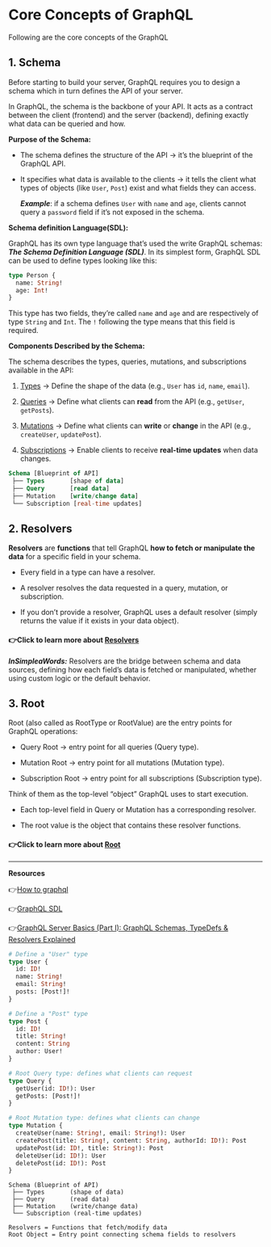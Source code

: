 # Core Concepts of GraphQL

Following are the core concepts of the GraphQL

## 1. Schema

Before starting to build your server, GraphQL requires you to design a schema which in turn defines the API of your server.

In GraphQL, the schema is the backbone of your API. It acts as a contract between the client (frontend) and the server (backend), defining exactly what data can be queried and how.

**Purpose of the Schema:**

- The schema defines the structure of the API → it’s the blueprint of the GraphQL API.

- It specifies what data is available to the clients → it tells the client what types of objects (like `User`, `Post`) exist and what fields they can access.

  **_Example_**: if a schema defines `User` with `name` and `age`, clients cannot query a `password` field if it’s not exposed in the schema.

**Schema definition Language(SDL):**

GraphQL has its own type language that’s used the write GraphQL schemas: **_The Schema Definition Language (SDL)_**. In its simplest form, GraphQL SDL can be used to define types looking like this:

```graphql
type Person {
  name: String!
  age: Int!
}
```

This type has two fields, they’re called `name` and `age` and are respectively of type `String` and `Int`. The `!` following the type means that this field is required.

**Components Described by the Schema:**

The schema describes the types, queries, mutations, and subscriptions available in the API:

1. [Types](/CoreConcepts/1_Types.md) → Define the shape of the data (e.g., `User` has `id`, `name`, `email`).

2. [Queries](/CoreConcepts/2_Queries.md) → Define what clients can **read** from the API (e.g., `getUser`, `getPosts`).

3. [Mutations](/CoreConcepts/3_Mutations.md) → Define what clients can **write** or **change** in the API (e.g., `createUser`, `updatePost`).

4. [Subscriptions](/CoreConcepts/4_Subscriptions.md) → Enable clients to receive **real-time updates** when data changes.

```sql
Schema [Blueprint of API]
 ├── Types       [shape of data]
 ├── Query       [read data]
 ├── Mutation    [write/change data]
 └── Subscription [real-time updates]
```

## 2. Resolvers

**Resolvers** are **functions** that tell GraphQL **how to fetch or manipulate the data** for a specific field in your schema.

- Every field in a type can have a resolver.

- A resolver resolves the data requested in a query, mutation, or subscription.

- If you don’t provide a resolver, GraphQL uses a default resolver (simply returns the value if it exists in your data object).

#### 👉Click to learn more about [Resolvers](/CoreConcepts/Resolvers.md)

**_InSimpleaWords:_** Resolvers are the bridge between schema and data sources, defining how each field’s data is fetched or manipulated, whether using custom logic or the default behavior.

## 3. Root

Root (also called as RootType or RootValue) are the entry points for GraphQL operations:

- Query Root → entry point for all queries (Query type).

- Mutation Root → entry point for all mutations (Mutation type).

- Subscription Root → entry point for all subscriptions (Subscription type).

Think of them as the top-level “object” GraphQL uses to start execution.

- Each top-level field in Query or Mutation has a corresponding resolver.

- The root value is the object that contains these resolver functions.

#### 👉Click to learn more about [Root](/CoreConcepts/Root.md)

---

**Resources**

👉[How to graphql](https://www.howtographql.com/basics/2-core-concepts/)

👉[GraphQL SDL](https://www.prisma.io/blog/graphql-sdl-schema-definition-language-6755bcb9ce51)

👉[GraphQL Server Basics (Part I): GraphQL Schemas, TypeDefs & Resolvers Explained](https://www.prisma.io/blog/graphql-server-basics-the-schema-ac5e2950214e)

```graphql
# Define a "User" type
type User {
  id: ID!
  name: String!
  email: String!
  posts: [Post!]!
}

# Define a "Post" type
type Post {
  id: ID!
  title: String!
  content: String
  author: User!
}

# Root Query type: defines what clients can request
type Query {
  getUser(id: ID!): User
  getPosts: [Post!]!
}

# Root Mutation type: defines what clients can change
type Mutation {
  createUser(name: String!, email: String!): User
  createPost(title: String!, content: String, authorId: ID!): Post
  updatePost(id: ID!, title: String!): Post
  deleteUser(id: ID!): User
  deletePost(id: ID!): Post
}
```

```
Schema (Blueprint of API)
 ├── Types       (shape of data)
 ├── Query       (read data)
 ├── Mutation    (write/change data)
 └── Subscription (real-time updates)

Resolvers = Functions that fetch/modify data
Root Object = Entry point connecting schema fields to resolvers
```
